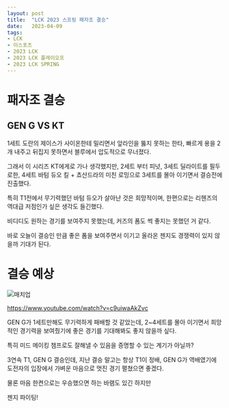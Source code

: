 ```yaml
---
layout: post
title:  "LCK 2023 스프링 패자조 결승"
date:   2023-04-09
tags:
- LCK
- 이스포츠
- 2023 LCK
- 2023 LCK 플레이오프
- 2023 LCK SPRING
---
```


# 패자조 결승

## GEN G VS KT

1세트 도란의 제이스가 사이온한테 밀리면서 앞라인을 뚫지 못하는 한타, 빠르게 용을 2개 내주고 뒤집지 못하면서 블루에서 압도적으로 무너졌다.

그래서 이 시리즈 KT에게로 가나 생각했지만, 2세트 부터 피넛, 3세트 딜라이트를 필두로한, 4세트 바텀 듀오 킬 + 쵸산드라의 미친 로밍으로 3세트를 몰아 이기면서 결승전에 진출했다.

특히 T1전에서 무기력했던 바텀 듀오가 살아난 것은 희망적이며, 한편으로는 리헨즈의 역대급 저점인가 싶은 생각도 들긴했다.

비디디도 원하는 경기를 보여주지 못했는데, 커즈의 폼도 썩 좋지는 못했던 거 같다.

바로 오늘이 결승인 만큼 좋은 폼을 보여주면서 이기고 올라온 젠지도 경쟁력이 있지 않을까 기대가 된다.

# 결승 예상

![매치업](../fan/img/2023/lck/spring_r4_final.png)

https://www.youtube.com/watch?v=c9uiwaAkZvc

GEN G가 1세트만해도 무기력하게 패배할 것 같았는데, 2~4세트를 몰아 이기면서 희망적인 경기력을 보여줬기에 좋은 경기를 기대해봐도 좋지 않을까 싶다.

특히 미드 메이킹 챔프로도 잘해낼 수 있음을 증명할 수 있는 계기가 아닐까?

3연속 T1, GEN G 결승인데, 지난 결승 말고는 항상 T1이 정배, GEN G가 역배였기에 도전자의 입장에서 가벼운 마음으로 멋진 경기 펼쳤으면 좋겠다.

물론 마음 한켠으로는 우승했으면 하는 바램도 있긴 하지만

젠지 파이팅!